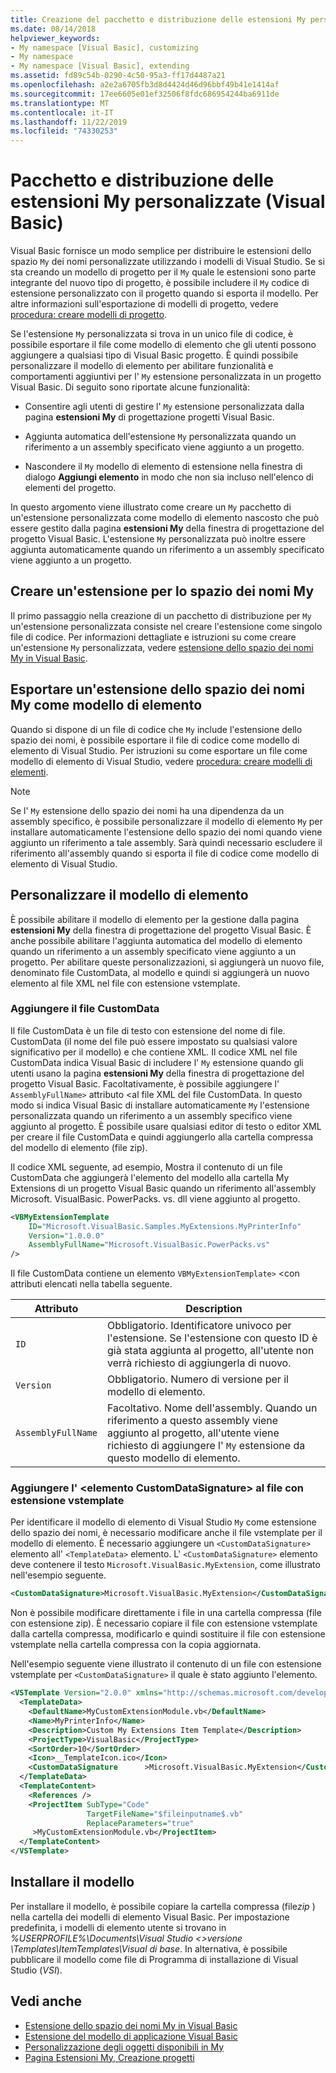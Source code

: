 ```yaml
---
title: Creazione del pacchetto e distribuzione delle estensioni My personalizzate
ms.date: 08/14/2018
helpviewer_keywords:
- My namespace [Visual Basic], customizing
- My namespace
- My namespace [Visual Basic], extending
ms.assetid: fd89c54b-0290-4c50-95a3-ff17d4487a21
ms.openlocfilehash: a2e2a6705fb3d8d4424d46d96bbf49b41e1414af
ms.sourcegitcommit: 17ee6605e01ef32506f8fdc686954244ba6911de
ms.translationtype: MT
ms.contentlocale: it-IT
ms.lasthandoff: 11/22/2019
ms.locfileid: "74330253"
---
```

# <a name="package-and-deploy-custom-my-extensions-visual-basic"></a>Pacchetto e distribuzione delle estensioni My personalizzate (Visual Basic)

Visual Basic fornisce un modo semplice per distribuire le estensioni dello spazio `My` dei nomi personalizzate utilizzando i modelli di Visual Studio. Se si sta creando un modello di progetto per il `My` quale le estensioni sono parte integrante del nuovo tipo di progetto, è possibile includere il `My` codice di estensione personalizzato con il progetto quando si esporta il modello. Per altre informazioni sull'esportazione di modelli di progetto, vedere [procedura: creare modelli di progetto](/visualstudio/ide/how-to-create-project-templates).

Se l'estensione `My` personalizzata si trova in un unico file di codice, è possibile esportare il file come modello di elemento che gli utenti possono aggiungere a qualsiasi tipo di Visual Basic progetto. È quindi possibile personalizzare il modello di elemento per abilitare funzionalità e comportamenti aggiuntivi per l' `My` estensione personalizzata in un progetto Visual Basic. Di seguito sono riportate alcune funzionalità:

- Consentire agli utenti di gestire l' `My` estensione personalizzata dalla pagina **estensioni My** di progettazione progetti Visual Basic.

- Aggiunta automatica dell'estensione `My` personalizzata quando un riferimento a un assembly specificato viene aggiunto a un progetto.

- Nascondere il `My` modello di elemento di estensione nella finestra di dialogo **Aggiungi elemento** in modo che non sia incluso nell'elenco di elementi del progetto.

In questo argomento viene illustrato come creare un `My` pacchetto di un'estensione personalizzata come modello di elemento nascosto che può essere gestito dalla pagina **estensioni My** della finestra di progettazione del progetto Visual Basic. L'estensione `My` personalizzata può inoltre essere aggiunta automaticamente quando un riferimento a un assembly specificato viene aggiunto a un progetto.

## <a name="create-a-my-namespace-extension"></a>Creare un'estensione per lo spazio dei nomi My

Il primo passaggio nella creazione di un pacchetto di distribuzione per `My` un'estensione personalizzata consiste nel creare l'estensione come singolo file di codice. Per informazioni dettagliate e istruzioni su come creare un'estensione `My` personalizzata, vedere [estensione dello spazio dei nomi My in Visual Basic](../../../visual-basic/developing-apps/customizing-extending-my/extending-the-my-namespace.md).

## <a name="export-a-my-namespace-extension-as-an-item-template"></a>Esportare un'estensione dello spazio dei nomi My come modello di elemento

Quando si dispone di un file di codice che `My` include l'estensione dello spazio dei nomi, è possibile esportare il file di codice come modello di elemento di Visual Studio. Per istruzioni su come esportare un file come modello di elemento di Visual Studio, vedere [procedura: creare modelli di elementi](/visualstudio/ide/how-to-create-item-templates).

> [!NOTE]
> Se l' `My` estensione dello spazio dei nomi ha una dipendenza da un assembly specifico, è possibile personalizzare il modello di elemento `My` per installare automaticamente l'estensione dello spazio dei nomi quando viene aggiunto un riferimento a tale assembly. Sarà quindi necessario escludere il riferimento all'assembly quando si esporta il file di codice come modello di elemento di Visual Studio.

## <a name="customize-the-item-template"></a>Personalizzare il modello di elemento

È possibile abilitare il modello di elemento per la gestione dalla pagina **estensioni My** della finestra di progettazione del progetto Visual Basic. È anche possibile abilitare l'aggiunta automatica del modello di elemento quando un riferimento a un assembly specificato viene aggiunto a un progetto. Per abilitare queste personalizzazioni, si aggiungerà un nuovo file, denominato file CustomData, al modello e quindi si aggiungerà un nuovo elemento al file XML nel file con estensione vstemplate.

### <a name="add-the-customdata-file"></a>Aggiungere il file CustomData

Il file CustomData è un file di testo con estensione del nome di file. CustomData (il nome del file può essere impostato su qualsiasi valore significativo per il modello) e che contiene XML. Il codice XML nel file CustomData indica Visual Basic di includere l' `My` estensione quando gli utenti usano la pagina **estensioni My** della finestra di progettazione del progetto Visual Basic. Facoltativamente, è possibile aggiungere l' `AssemblyFullName>` attributo <al file XML del file CustomData. In questo modo si indica Visual Basic di installare automaticamente `My` l'estensione personalizzata quando un riferimento a un assembly specifico viene aggiunto al progetto. È possibile usare qualsiasi editor di testo o editor XML per creare il file CustomData e quindi aggiungerlo alla cartella compressa del modello di elemento (file zip).

Il codice XML seguente, ad esempio, Mostra il contenuto di un file CustomData che aggiungerà l'elemento del modello alla cartella My Extensions di un progetto Visual Basic quando un riferimento all'assembly Microsoft. VisualBasic. PowerPacks. vs. dll viene aggiunto al progetto.

```xml
<VBMyExtensionTemplate
    ID="Microsoft.VisualBasic.Samples.MyExtensions.MyPrinterInfo"
    Version="1.0.0.0"
    AssemblyFullName="Microsoft.VisualBasic.PowerPacks.vs"
/>
```

Il file CustomData contiene un elemento `VBMyExtensionTemplate>` <con attributi elencati nella tabella seguente.

|Attributo|Description|
|---|---|
|`ID`|Obbligatorio. Identificatore univoco per l'estensione. Se l'estensione con questo ID è già stata aggiunta al progetto, all'utente non verrà richiesto di aggiungerla di nuovo.|
|`Version`|Obbligatorio. Numero di versione per il modello di elemento.|
|`AssemblyFullName`|Facoltativo. Nome dell'assembly. Quando un riferimento a questo assembly viene aggiunto al progetto, all'utente viene richiesto di aggiungere l' `My` estensione da questo modello di elemento.|

### <a name="add-the-customdatasignature-element-to-the-vstemplate-file"></a>Aggiungere l' \<elemento CustomDataSignature> al file con estensione vstemplate

Per identificare il modello di elemento di Visual Studio `My` come estensione dello spazio dei nomi, è necessario modificare anche il file vstemplate per il modello di elemento. È necessario aggiungere un `<CustomDataSignature>` elemento all' `<TemplateData>` elemento. L' `<CustomDataSignature>` elemento deve contenere il testo `Microsoft.VisualBasic.MyExtension`, come illustrato nell'esempio seguente.

```xml
<CustomDataSignature>Microsoft.VisualBasic.MyExtension</CustomDataSignature>
```

Non è possibile modificare direttamente i file in una cartella compressa (file con estensione zip). È necessario copiare il file con estensione vstemplate dalla cartella compressa, modificarlo e quindi sostituire il file con estensione vstemplate nella cartella compressa con la copia aggiornata.

Nell'esempio seguente viene illustrato il contenuto di un file con estensione vstemplate per `<CustomDataSignature>` il quale è stato aggiunto l'elemento.

```xml
<VSTemplate Version="2.0.0" xmlns="http://schemas.microsoft.com/developer/vstemplate/2005" Type="Item">
  <TemplateData>
    <DefaultName>MyCustomExtensionModule.vb</DefaultName>
    <Name>MyPrinterInfo</Name>
    <Description>Custom My Extensions Item Template</Description>
    <ProjectType>VisualBasic</ProjectType>
    <SortOrder>10</SortOrder>
    <Icon>__TemplateIcon.ico</Icon>
    <CustomDataSignature      >Microsoft.VisualBasic.MyExtension</CustomDataSignature>
  </TemplateData>
  <TemplateContent>
    <References />
    <ProjectItem SubType="Code"
                 TargetFileName="$fileinputname$.vb"
                 ReplaceParameters="true"
     >MyCustomExtensionModule.vb</ProjectItem>
  </TemplateContent>
</VSTemplate>
```

## <a name="install-the-template"></a>Installare il modello

Per installare il modello, è possibile copiare la cartella compressa (file*zip* ) nella cartella dei modelli di elemento Visual Basic. Per impostazione predefinita, i modelli di elemento utente si trovano in *%USERPROFILE%\Documents\Visual Studio \<\>versione \Templates\ItemTemplates\Visual di base*. In alternativa, è possibile pubblicare il modello come file di Programma di installazione di Visual Studio (*VSI*).

## <a name="see-also"></a>Vedi anche

- [Estensione dello spazio dei nomi My in Visual Basic](../../../visual-basic/developing-apps/customizing-extending-my/extending-the-my-namespace.md)
- [Estensione del modello di applicazione Visual Basic](../../../visual-basic/developing-apps/customizing-extending-my/extending-the-visual-basic-application-model.md)
- [Personalizzazione degli oggetti disponibili in My](../../../visual-basic/developing-apps/customizing-extending-my/customizing-which-objects-are-available-in-my.md)
- [Pagina Estensioni My, Creazione progetti](/visualstudio/ide/reference/my-extensions-page-project-designer-visual-basic)
